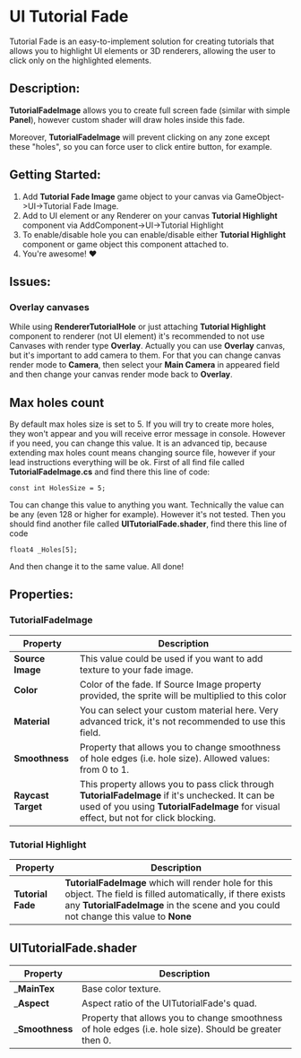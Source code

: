 # UI Tutorial Fade

Tutorial Fade is an easy-to-implement solution for creating tutorials that allows you to highlight UI elements or 3D renderers, allowing the user to click only on the highlighted elements.

## Description:

__TutorialFadeImage__ allows you to create full screen fade (similar with simple __Panel__), however custom shader will draw holes inside this fade.

Moreover, __TutorialFadeImage__ will prevent clicking on any zone except these "holes", so you can force user to click entire button, for example.

## Getting Started:

1. Add __Tutorial Fade Image__ game object to your canvas via GameObject->UI->Tutorial Fade Image.
2. Add to UI element or any Renderer on your canvas __Tutorial Highlight__ component via AddComponent->UI->Tutorial Highlight
3. To enable/disable hole you can enable/disable either __Tutorial Highlight__ component or game object this component attached to.
4. You're awesome! ❤️

## Issues:

### Overlay canvases
While using __RendererTutorialHole__ or just attaching __Tutorial Highlight__ component to renderer (not UI element) it's recommended to not use Canvases with render type __Overlay__.
Actually you can use __Overlay__ canvas, but it's important to add camera to them. For that you can change canvas render mode to __Camera__, then select your __Main Camera__ in appeared field and then change your canvas render mode back to __Overlay__.

## Max holes count
By default max holes size is set to 5. If you will try to create more holes, they won't appear and you will receive error message in console. However if you need, you can change this value. It is an advanced tip, because extending max holes count means changing source file, however if your lead instructions everything will be ok.
First of all find file called __TutorialFadeImage.cs__ and find there this line of code:

    const int HolesSize = 5;
Tou can change this value to anything you want. Technically the value can be any (even 128 or higher for example). However it's not tested.
Then you should find another file called __UITutorialFade.shader__, find there this line of code

    float4 _Holes[5];
And then change it to the same value.
All done!

## Properties:

### TutorialFadeImage

| __Property__                                                                      | __Description__                                                                                                                                                                          |
|-----------------------------------------------------------------------------------|------------------------------------------------------------------------------------------------------------------------------------------------------------------------------------------|
| __Source Image__                                                                  | This value could be used if you want to add texture to your fade image.                                                                                                                  |
| __Color__                                                                         | Color of the fade. If Source Image property provided, the sprite will be multiplied to this color                                                                                        |
| __Material__                                                                      | You can select your custom material here. Very advanced trick, it's not recommended to use this field.                                                                                   |
| __Smoothness__                                                                    | Property that allows you to change smoothness of hole edges (i.e. hole size). Allowed values: from 0 to 1.                                                                               |
| __Raycast Target__                                                                | This property allows you to pass click through __TutorialFadeImage__ if it's unchecked. It can be used of you using __TutorialFadeImage__ for visual effect, but not for click blocking. |


### Tutorial Highlight

| __Property__       | __Description__                                                                                                                                                                                         |
|--------------------|---------------------------------------------------------------------------------------------------------------------------------------------------------------------------------------------------------|
| __Tutorial Fade__  | __TutorialFadeImage__ which will render hole for this object. The field is filled automatically, if there exists any __TutorialFadeImage__ in the scene and you could not change this value to __None__ |

## UITutorialFade.shader


| __Property__       | __Description__                                                                                                                                                                          |
|--------------------|------------------------------------------------------------------------------------------------------------------------------------------------------------------------------------------|
| ___MainTex__       | Base color texture.                                                                                                                                                                      |
| ___Aspect__        | Aspect ratio of the UITutorialFade's quad.                                                                                                                                               |
| ___Smoothness__    | Property that allows you to change smoothness of hole edges (i.e. hole size). Should be greater then 0.                                                                |

